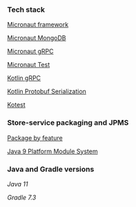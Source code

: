 ### Tech stack

[Micronaut framework](https://docs.micronaut.io/latest/guide/index.html)

[Micronaut MongoDB](https://micronaut-projects.github.io/micronaut-mongodb/latest/guide/)

[Micronaut gRPC](https://micronaut-projects.github.io/micronaut-grpc/latest/guide/index.html#server)

[Micronaut Test](https://micronaut-projects.github.io/micronaut-test/latest/guide/)

[Kotlin gRPC](https://grpc.io/docs/languages/kotlin/)

[Kotlin Protobuf Serialization](https://kotlin.github.io/kotlinx.serialization/kotlinx-serialization-protobuf/kotlinx-serialization-protobuf/kotlinx.serialization.protobuf/index.html)

[Kotest](https://kotest.io/)

### Store-service packaging and JPMS

[Package by feature](http://www.javapractices.com/topic/TopicAction.do?Id=205)

[Java 9 Platform Module System](https://www.oracle.com/corporate/features/understanding-java-9-modules.html)


### Java and Gradle versions

*Java 11*

*Gradle 7.3*

